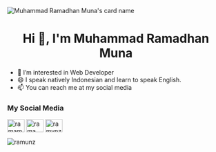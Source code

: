 ![Muhammad Ramadhan Muna's card name](https://cardivo.vercel.app/api?name=Muhammad%20Ramadhan%20Muna&description=Hi,I'm%20Muhammad%20Ramadhan%20Muna&image=https://avatars.githubusercontent.com/u/72817655?s=400&u=0c9e9a08a6555b225d481f48a8a948f1300c788f&v=4&backgroundColor=%230D1117&iconColor=%23eff4f6&instagram=ramamunz&twitter=ramamunz&github=ramunz&pattern=floatingCogs&colorPattern=%23355261&fontColor=%23eff4f6)

<h1 align="center">Hi 👋, I'm Muhammad Ramadhan Muna</h1>

- 👀 I’m interested in Web Developer
- 😄 I speak natively Indonesian and learn to speak English.
- 📫 You can reach me at my social media
<h3 align="left">My Social Media</h3>
<p align="left">
<a href="https://twitter.com/ramamunaaa" target="blank"><img align="center" src="https://raw.githubusercontent.com/rahuldkjain/github-profile-readme-generator/master/src/images/icons/Social/twitter.svg" alt="ramamunaaa" height="30" width="40" /></a>
<a href="https://www.facebook.com/muh.ramadhanmuna/" target="blank"><img align="center" src="https://raw.githubusercontent.com/rahuldkjain/github-profile-readme-generator/master/src/images/icons/Social/facebook.svg" alt="rama muna" height="30" width="40" /></a>
<a href="https://instagram.com/ramamunz" target="blank"><img align="center" src="https://raw.githubusercontent.com/rahuldkjain/github-profile-readme-generator/master/src/images/icons/Social/instagram.svg" alt="ramvnzxx" height="30" width="40" /></a>
</p>

<p><img align="left" src="https://github-readme-stats.vercel.app/api/top-langs?username=ramunz&show_icons=true&locale=en&layout=compact" alt="ramunz" /></p>

<!---
ramunz/ramunz is a ✨ special ✨ repository because its `README.md` (this file) appears on your GitHub profile.
You can click the Preview link to take a look at your changes.
--->
